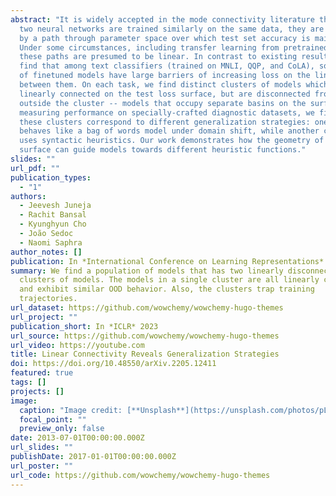 ```yaml
---
abstract: "It is widely accepted in the mode connectivity literature that when
  two neural networks are trained similarly on the same data, they are connected
  by a path through parameter space over which test set accuracy is maintained.
  Under some circumstances, including transfer learning from pretrained models,
  these paths are presumed to be linear. In contrast to existing results, we
  find that among text classifiers (trained on MNLI, QQP, and CoLA), some pairs
  of finetuned models have large barriers of increasing loss on the linear paths
  between them. On each task, we find distinct clusters of models which are
  linearly connected on the test loss surface, but are disconnected from models
  outside the cluster -- models that occupy separate basins on the surface. By
  measuring performance on specially-crafted diagnostic datasets, we find that
  these clusters correspond to different generalization strategies: one cluster
  behaves like a bag of words model under domain shift, while another cluster
  uses syntactic heuristics. Our work demonstrates how the geometry of the loss
  surface can guide models towards different heuristic functions."
slides: ""
url_pdf: ""
publication_types:
  - "1"
authors:
  - Jeevesh Juneja
  - Rachit Bansal
  - Kyunghyun Cho
  - João Sedoc
  - Naomi Saphra
author_notes: []
publication: In *International Conference on Learning Representations* 2023
summary: We find a population of models that has two linearly disconnected
  clusters of models. The models in a single cluster are all linearly connected,
  and exhibit similar OOD behavior. Also, the clusters trap training
  trajectories.
url_dataset: https://github.com/wowchemy/wowchemy-hugo-themes
url_project: ""
publication_short: In *ICLR* 2023
url_source: https://github.com/wowchemy/wowchemy-hugo-themes
url_video: https://youtube.com
title: Linear Connectivity Reveals Generalization Strategies
doi: https://doi.org/10.48550/arXiv.2205.12411
featured: true
tags: []
projects: []
image:
  caption: "Image credit: [**Unsplash**](https://unsplash.com/photos/pLCdAaMFLTE)"
  focal_point: ""
  preview_only: false
date: 2013-07-01T00:00:00.000Z
url_slides: ""
publishDate: 2017-01-01T00:00:00.000Z
url_poster: ""
url_code: https://github.com/wowchemy/wowchemy-hugo-themes
---
```

